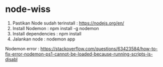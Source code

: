 # node-wiss
1. Pastikan Node sudah terinstall : https://nodejs.org/en/
2. Install Nodemon : npm install -g nodemon
3. Install dependencies : npm install
4. Jalankan node : nodemon app

Nodemon error : https://stackoverflow.com/questions/63423584/how-to-fix-error-nodemon-ps1-cannot-be-loaded-because-running-scripts-is-disabl